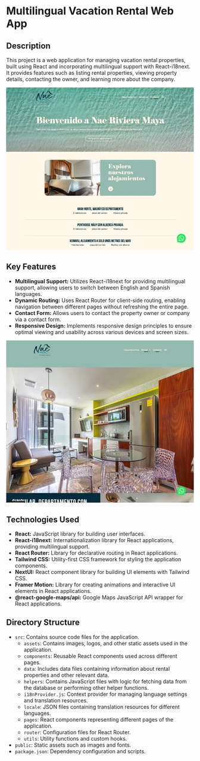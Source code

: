 # Multilingual Vacation Rental Web App

## Description

This project is a web application for managing vacation rental properties, built using React and incorporating multilingual support with React-i18next. It provides features such as listing rental properties, viewing property details, contacting the owner, and learning more about the company.

![User experience of the site](public/uiux1.webp)

## Key Features

- **Multilingual Support:** Utilizes React-i18next for providing multilingual support, allowing users to switch between English and Spanish languages.
- **Dynamic Routing:** Uses React Router for client-side routing, enabling navigation between different pages without refreshing the entire page.
- **Contact Form:** Allows users to contact the property owner or company via a contact form.
- **Responsive Design:** Implements responsive design principles to ensure optimal viewing and usability across various devices and screen sizes.

![User experience of the site](public/uiux2.webp)

## Technologies Used

- **React:** JavaScript library for building user interfaces.
- **React-i18next:** Internationalization library for React applications, providing multilingual support.
- **React Router:** Library for declarative routing in React applications.
- **Tailwind CSS:** Utility-first CSS framework for styling the application components.
- **NextUI:** React component library for building UI elements with Tailwind CSS.
- **Framer Motion:** Library for creating animations and interactive UI elements in React applications.
- **@react-google-maps/api:** Google Maps JavaScript API wrapper for React applications.

## Directory Structure

- `src`: Contains source code files for the application.
  - `assets`: Contains images, logos, and other static assets used in the application.
  - `components`: Reusable React components used across different pages.
  - `data`: Includes data files containing information about rental properties and other relevant data.
  - `helpers`: Contains JavaScript files with logic for fetching data from the database or performing other helper functions.
  - `i18nProvider.js`: Context provider for managing language settings and translation resources.
  - `locale`: JSON files containing translation resources for different languages.
  - `pages`: React components representing different pages of the application.
  - `router`: Configuration files for React Router.
  - `utils`: Utility functions and custom hooks.
- `public`: Static assets such as images and fonts.
- `package.json`: Dependency configuration and scripts.
